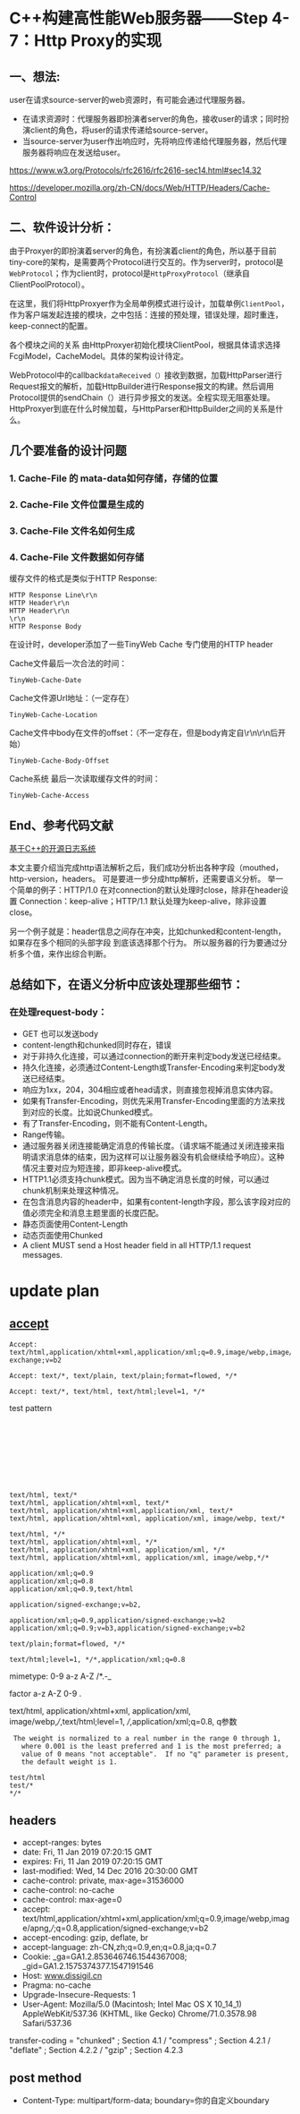 # **C++构建高性能Web服务器——Step 4-7：Http Proxy的实现**

## **一、想法:**

user在请求source-server的web资源时，有可能会通过代理服务器。

- 在请求资源时：代理服务器即扮演者server的角色，接收user的请求；同时扮演client的角色，将user的请求传递给source-server。
- 当source-server为user作出响应时，先将响应传递给代理服务器，然后代理服务器将响应在发送给user。



https://www.w3.org/Protocols/rfc2616/rfc2616-sec14.html#sec14.32

https://developer.mozilla.org/zh-CN/docs/Web/HTTP/Headers/Cache-Control

## **二、软件设计分析：**

由于Proxyer的即扮演着server的角色，有扮演着client的角色，所以基于目前tiny-core的架构，是需要两个Protocol进行交互的。作为server时，protocol是```WebProtocol```；作为client时，protocol是```HttpProxyProtocol```（继承自ClientPoolProtocol）。

在这里，我们将HttpProxyer作为全局单例模式进行设计，加载单例```ClientPool```，作为客户端发起连接的模块，之中包括：连接的预处理，错误处理，超时重连，keep-connect的配置。

各个模块之间的关系
由HttpProxyer初始化模块ClientPool，根据具体请求选择FcgiModel，CacheModel。具体的架构设计待定。

WebProtocol中的callback```dataReceived（）```接收到数据，加载HttpParser进行Request报文的解析，加载HttpBuilder进行Response报文的构建。然后调用Protocol提供的sendChain（）进行异步报文的发送。全程实现无阻塞处理。HttpProxyer到底在什么时候加载，与HttpParser和HttpBuilder之间的关系是什么。

## 几个要准备的设计问题

### 1. Cache-File 的 mata-data如何存储，存储的位置

### 2. Cache-File 文件位置是生成的

### 3. Cache-File 文件名如何生成

### 4. Cache-File 文件数据如何存储

缓存文件的格式是类似于HTTP Response:

```
HTTP Response Line\r\n
HTTP Header\r\n
HTTP Header\r\n
\r\n
HTTP Response Body
```

在设计时，developer添加了一些TinyWeb Cache 专门使用的HTTP header

Cache文件最后一次合法的时间：

```
TinyWeb-Cache-Date
```

Cache文件源Url地址：（一定存在）

```
TinyWeb-Cache-Location
```

Cache文件中body在文件的offset：（不一定存在，但是body肯定自\r\n\r\n后开始）

```
TinyWeb-Cache-Body-Offset
```

Cache系统 最后一次读取缓存文件的时间：

```
TinyWeb-Cache-Access

```
  
## **End、参考代码文献**

[基于C++的开源日志系统](https://github.com/fffaraz/awesome-cpp#logging)




本文主要介绍当完成http语法解析之后，我们成功分析出各种字段（mouthed，http-version，headers。
可是要进一步分成http解析，还需要语义分析。
举一个简单的例子：HTTP/1.0 在对connection的默认处理时close，除非在header设置 Connection：keep-alive；HTTP/1.1 默认处理为keep-alive，除非设置close。

另一个例子就是：header信息之间存在冲突，比如chunked和content-length，如果存在多个相同的头部字段
到底该选择那个行为。
所以服务器的行为要通过分析多个值，来作出综合判断。


## 总结如下，在语义分析中应该处理那些细节：

### 在处理request-body：

- GET 也可以发送body
- content-length和chunked同时存在，错误
- 对于非持久化连接，可以通过connection的断开来判定body发送已经结束。
- 持久化连接，必须通过Content-Length或Transfer-Encoding来判定body发送已经结束。
- 响应为1xx，204，304相应或者head请求，则直接忽视掉消息实体内容。
- 如果有Transfer-Encoding，则优先采用Transfer-Encoding里面的方法来找到对应的长度。比如说Chunked模式。
- 有了Transfer-Encoding，则不能有Content-Length。
- Range传输。
- 通过服务器关闭连接能确定消息的传输长度。（请求端不能通过关闭连接来指明请求消息体的结束，因为这样可以让服务器没有机会继续给予响应）。这种情况主要对应为短连接，即非keep-alive模式。
- HTTP1.1必须支持chunk模式。因为当不确定消息长度的时候，可以通过chunk机制来处理这种情况。
- 在包含消息内容的header中，如果有content-length字段，那么该字段对应的值必须完全和消息主题里面的长度匹配。
- 静态页面使用Content-Length
- 动态页面使用Chunked
- A client MUST send a Host header field in all HTTP/1.1 request
   messages.



# update plan 

## [accept](https://tools.ietf.org/html/rfc7231#section-5.3.2)
```
Accept: text/html,application/xhtml+xml,application/xml;q=0.9,image/webp,image/apng,*/*;q=0.8,application/signed-exchange;v=b2
```

```
Accept: text/*, text/plain, text/plain;format=flowed, */*
```

```
Accept: text/*, text/html, text/html;level=1, */*
```

test pattern
```









text/html, text/*
text/html, application/xhtml+xml, text/*
text/html, application/xhtml+xml,application/xml, text/*
text/html, application/xhtml+xml, application/xml, image/webp, text/*

text/html, */*
text/html, application/xhtml+xml, */*
text/html, application/xhtml+xml, application/xml, */*
text/html, application/xhtml+xml, application/xml, image/webp,*/*

application/xml;q=0.9
application/xml;q=0.8
application/xml;q=0.9,text/html

application/signed-exchange;v=b2,

application/xml;q=0.9,application/signed-exchange;v=b2
application/xml;q=0.9;v=b3,application/signed-exchange;v=b2

text/plain;format=flowed, */*

text/html;level=1, */*,application/xml;q=0.8

```
mimetype:
0-9
a-z
A-Z
/*.-_

factor
a-z
A-Z
0-9
.


text/html, application/xhtml+xml, application/xml, image/webp,*/*,text/html;level=1, */*,application/xml;q=0.8,
q参数
```
 The weight is normalized to a real number in the range 0 through 1,
   where 0.001 is the least preferred and 1 is the most preferred; a
   value of 0 means "not acceptable".  If no "q" parameter is present,
   the default weight is 1.
```



```
test/html
test/*
*/*

```


## headers
- accept-ranges: bytes
- date: Fri, 11 Jan 2019 07:20:15 GMT
- expires: Fri, 11 Jan 2019 07:20:15 GMT
- last-modified: Wed, 14 Dec 2016 20:30:00 GMT
- cache-control: private, max-age=31536000
- cache-control: no-cache
- cache-control: max-age=0
- accept: text/html,application/xhtml+xml,application/xml;q=0.9,image/webp,image/apng,*/*;q=0.8,application/signed-exchange;v=b2
- accept-encoding: gzip, deflate, br
- accept-language: zh-CN,zh;q=0.9,en;q=0.8,ja;q=0.7
- Cookie: _ga=GA1.2.853646746.1544367008; _gid=GA1.2.1575374377.1547191546
- Host: www.dissigil.cn
- Pragma: no-cache
- Upgrade-Insecure-Requests: 1
- User-Agent: Mozilla/5.0 (Macintosh; Intel Mac OS X 10_14_1) AppleWebKit/537.36 (KHTML, like Gecko) Chrome/71.0.3578.98 Safari/537.36


 transfer-coding    = "chunked" ; Section 4.1
                        / "compress" ; Section 4.2.1
                        / "deflate" ; Section 4.2.2
                        / "gzip" ; Section 4.2.3




## post method
- Content-Type: multipart/form-data; boundary=你的自定义boundary
